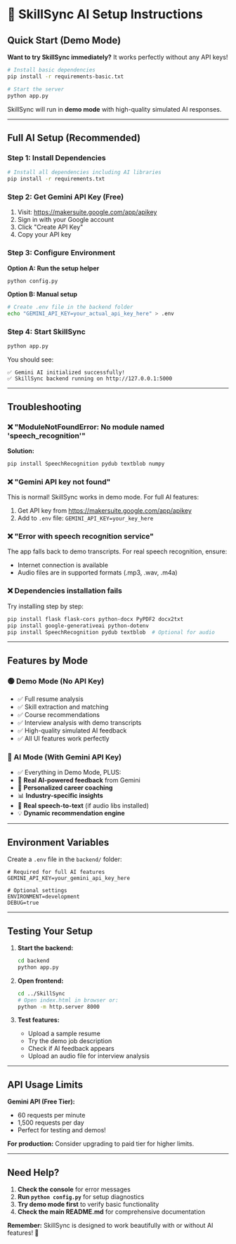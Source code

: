# 🚀 SkillSync AI Setup Instructions

## Quick Start (Demo Mode)

**Want to try SkillSync immediately?** It works perfectly without any API keys!

```bash
# Install basic dependencies
pip install -r requirements-basic.txt

# Start the server
python app.py
```

SkillSync will run in **demo mode** with high-quality simulated AI responses.

---

## Full AI Setup (Recommended)

### Step 1: Install Dependencies

```bash
# Install all dependencies including AI libraries
pip install -r requirements.txt
```

### Step 2: Get Gemini API Key (Free)

1. Visit: https://makersuite.google.com/app/apikey
2. Sign in with your Google account
3. Click "Create API Key"
4. Copy your API key

### Step 3: Configure Environment

**Option A: Run the setup helper**
```bash
python config.py
```

**Option B: Manual setup**
```bash
# Create .env file in the backend folder
echo "GEMINI_API_KEY=your_actual_api_key_here" > .env
```

### Step 4: Start SkillSync

```bash
python app.py
```

You should see:
```
✅ Gemini AI initialized successfully!
✅ SkillSync backend running on http://127.0.0.1:5000
```

---

## Troubleshooting

### ❌ "ModuleNotFoundError: No module named 'speech_recognition'"

**Solution:**
```bash
pip install SpeechRecognition pydub textblob numpy
```

### ❌ "Gemini API key not found"

This is normal! SkillSync works in demo mode. For full AI features:
1. Get API key from https://makersuite.google.com/app/apikey
2. Add to `.env` file: `GEMINI_API_KEY=your_key_here`

### ❌ "Error with speech recognition service"

The app falls back to demo transcripts. For real speech recognition, ensure:
- Internet connection is available
- Audio files are in supported formats (.mp3, .wav, .m4a)

### ❌ Dependencies installation fails

Try installing step by step:
```bash
pip install flask flask-cors python-docx PyPDF2 docx2txt
pip install google-generativeai python-dotenv
pip install SpeechRecognition pydub textblob  # Optional for audio
```

---

## Features by Mode

### 🟢 Demo Mode (No API Key)
- ✅ Full resume analysis
- ✅ Skill extraction and matching
- ✅ Course recommendations
- ✅ Interview analysis with demo transcripts
- ✅ High-quality simulated AI feedback
- ✅ All UI features work perfectly

### 🚀 AI Mode (With Gemini API Key)
- ✅ Everything in Demo Mode, PLUS:
- 🤖 **Real AI-powered feedback** from Gemini
- 🎯 **Personalized career coaching**
- 📊 **Industry-specific insights**
- 🎤 **Real speech-to-text** (if audio libs installed)
- 💡 **Dynamic recommendation engine**

---

## Environment Variables

Create a `.env` file in the `backend/` folder:

```env
# Required for full AI features
GEMINI_API_KEY=your_gemini_api_key_here

# Optional settings
ENVIRONMENT=development
DEBUG=true
```

---

## Testing Your Setup

1. **Start the backend:**
   ```bash
   cd backend
   python app.py
   ```

2. **Open frontend:**
   ```bash
   cd ../SkillSync
   # Open index.html in browser or:
   python -m http.server 8000
   ```

3. **Test features:**
   - Upload a sample resume
   - Try the demo job description
   - Check if AI feedback appears
   - Upload an audio file for interview analysis

---

## API Usage Limits

**Gemini API (Free Tier):**
- 60 requests per minute
- 1,500 requests per day
- Perfect for testing and demos!

**For production:** Consider upgrading to paid tier for higher limits.

---

## Need Help?

1. **Check the console** for error messages
2. **Run `python config.py`** for setup diagnostics
3. **Try demo mode first** to verify basic functionality
4. **Check the main README.md** for comprehensive documentation

**Remember:** SkillSync is designed to work beautifully with or without AI features! 🎉 